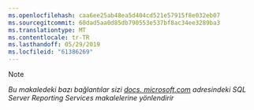 ```yaml
---
ms.openlocfilehash: caa6ee25ab48ea5d404cd521e57915f8e032eb07
ms.sourcegitcommit: 60dad5aa0d85db790553e537bf8ac34ee3289ba3
ms.translationtype: MT
ms.contentlocale: tr-TR
ms.lasthandoff: 05/29/2019
ms.locfileid: "61386269"
---
```

>[!NOTE]
>*Bu makaledeki bazı bağlantılar sizi [docs. microsoft.com](https://docs.microsoft.com/sql/reporting-services/) adresindeki SQL Server Reporting Services makalelerine yönlendirir*

